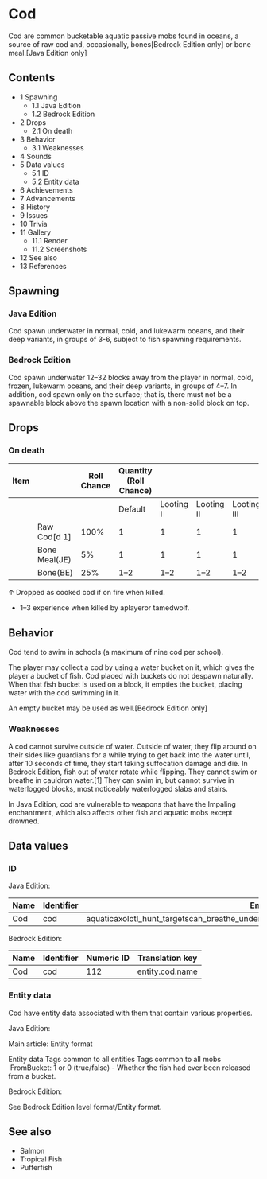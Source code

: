 # Cod
Cod are common bucketable aquatic passive mobs found in oceans, a source of raw cod and, occasionally, bones‌[Bedrock Edition  only] or bone meal.‌[Java Edition  only]

## Contents
- 1 Spawning
	- 1.1 Java Edition
	- 1.2 Bedrock Edition
- 2 Drops
	- 2.1 On death
- 3 Behavior
	- 3.1 Weaknesses
- 4 Sounds
- 5 Data values
	- 5.1 ID
	- 5.2 Entity data
- 6 Achievements
- 7 Advancements
- 8 History
- 9 Issues
- 10 Trivia
- 11 Gallery
	- 11.1 Render
	- 11.2 Screenshots
- 12 See also
- 13 References

## Spawning
### Java Edition
Cod spawn underwater in normal, cold, and lukewarm oceans, and their deep variants, in groups of 3-6, subject to fish spawning requirements.

### Bedrock Edition
Cod spawn underwater 12–32 blocks away from the player in normal, cold, frozen, lukewarm oceans, and their deep variants, in groups of 4–7. In addition, cod spawn only on the surface; that is, there must not be a spawnable block above the spawn location with a non-solid block on top.

## Drops
### On death
| Item |               | Roll Chance | Quantity (Roll Chance) |           |            |             |
|------|---------------|-------------|------------------------|-----------|------------|-------------|
|      |               |             | Default                | Looting I | Looting II | Looting III |
|      | Raw Cod[d 1]  | 100%        | 1                      | 1         | 1          | 1           |
|      | Bone Meal(JE) | 5%          | 1                      | 1         | 1          | 1           |
|      | Bone(BE)      | 25%         | 1–2                    | 1–2       | 1–2        | 1–2         |


↑ Dropped as cooked cod if on fire when killed.


- 1–3 experience when killed by aplayeror tamedwolf.

## Behavior
Cod tend to swim in schools (a maximum of nine cod per school).

The player may collect a cod by using a water bucket on it, which gives the player a bucket of fish. Cod placed with buckets do not despawn naturally. When that fish bucket is used on a block, it empties the bucket, placing water with the cod swimming in it.

An empty bucket may be used as well.‌[Bedrock Edition  only]

### Weaknesses
A cod cannot survive outside of water. Outside of water, they flip around on their sides like guardians for a while trying to get back into the water until, after 10 seconds of time, they start taking suffocation damage and die. In Bedrock Edition, fish out of water rotate while flipping. They cannot swim or breathe in cauldron water.[1] They can swim in, but cannot survive in waterlogged blocks, most noticeably waterlogged slabs and stairs.

In Java Edition, cod are vulnerable to weapons that have the Impaling enchantment, which also affects other fish and aquatic mobs except drowned.

## Data values
### ID
Java Edition:

| Name | Identifier | Entity tags                                                                                     | Translation key      |
|------|------------|-------------------------------------------------------------------------------------------------|----------------------|
| Cod  | cod        | aquaticaxolotl_hunt_targetscan_breathe_under_waternot_scary_for_pufferfishsensitive_to_impaling | entity.minecraft.cod |

Bedrock Edition:

| Name | Identifier | Numeric ID | Translation key |
|------|------------|------------|-----------------|
| Cod  | cod        | 112        | entity.cod.name |

### Entity data
Cod have entity data associated with them that contain various properties.

Java Edition:

Main article: Entity format

 Entity data
Tags common to all entities
Tags common to all mobs
 FromBucket: 1 or 0 (true/false) - Whether the fish had ever been released from a bucket.


Bedrock Edition:

See Bedrock Edition level format/Entity format.
## See also
- Salmon
- Tropical Fish
- Pufferfish

